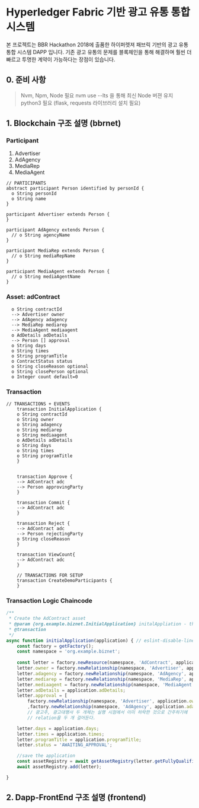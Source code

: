 # Hyperledger Fabric 기반 광고 유통 통합 시스템
본 프로젝트는 BBR Hackathon 2018에 출품한 하이퍼렛져 패브릭 기반의 광고 유통 통합 시스템 DAPP 입니다. 기존 광고 유통의 문제를 블록체인을 통해 해결하며 훨씬 더 빠르고 투명한 계약이 가능하다는 장점이 있습니다.

## 0. 준비 사항
> Nvm, Npm, Node 필요
> nvm use --lts 을 통해 최신 Node 버젼 유지
> python3 필요 (flask, requests 라이브러리 설치 필요)

## 1. Blockchain 구조 설명 (bbrnet)

### Participant

1. Advertiser
2. AdAgency
3. MediaRep
4. MediaAgent

```
// PARTICIPANTS
abstract participant Person identified by personId {
  o String personId
  o String name
}

participant Advertiser extends Person {
}

participant AdAgency extends Person {
  // o String agencyName
}

participant MediaRep extends Person {
  // o String mediaRepName
}

participant MediaAgent extends Person {
  // o String mediaAgentName
}
```

### Asset: adContract
```
  o String contractId
  --> Advertiser owner
  --> AdAgency adagency
  --> MediaRep mediarep
  --> MediaAgent mediaagent
  o AdDetails adDetails
  --> Person [] approval
  o String days
  o String times
  o String programTitle
  o ContractStatus status
  o String closeReason optional
  o String closePerson optional
  o Integer count default=0
```
### Transaction

```
// TRANSACTIONS + EVENTS
    transaction InitialApplication {
    o String contractId
    o String owner
    o String adagency
    o String mediarep
    o String mediaagent
    o AdDetails adDetails
    o String days 
    o String times
    o String programTitle
    }


    transaction Approve {
    --> AdContract adc
    --> Person approvingParty
    }

    transaction Commit {
    --> AdContract adc
    }

    transaction Reject {
    --> AdContract adc
    --> Person rejectingParty
    o String closeReason
    }
    
    transaction ViewCount{
    --> AdContract adc
    }

    // TRANSACTIONS FOR SETUP
    transaction CreateDemoParticipants {
    }
```
### Transaction Logic Chaincode 
```javascript
/**
 * Create the AdContract asset
 * @param {org.example.biznet.InitialApplication} initalAppliation - the InitialApplication transaction
 * @transaction
 */
async function initialApplication(application) { // eslint-disable-line no-unused-vars
    const factory = getFactory();
    const namespace = 'org.example.biznet';
    
    const letter = factory.newResource(namespace, 'AdContract', application.contractId);
    letter.owner = factory.newRelationship(namespace, 'Advertiser', application.owner); // owner
    letter.adagency = factory.newRelationship(namespace, 'AdAgency', application.adagency); // adagency
    letter.mediarep = factory.newRelationship(namespace, 'MediaRep', application.mediarep);
    letter.mediaagent = factory.newRelationship(namespace, 'MediaAgent', application.mediaagent);
    letter.adDetails = application.adDetails;
    letter.approval = [
        factory.newRelationship(namespace, 'Advertiser', application.owner)
        ,factory.newRelationship(namespace, 'AdAgency', application.adagency)];
        // 광고주, 광고대행사 두 개체는 실행 시점에서 이미 허락한 것으로 간주하기에 
        // relation을 두 개 걸어둔다.

    letter.days = application.days;
    letter.times = application.times;
    letter.programTitle = application.programTitle;
    letter.status = 'AWAITING_APPROVAL';

    //save the application
    const assetRegistry = await getAssetRegistry(letter.getFullyQualifiedType());
    await assetRegistry.add(letter);

}
```

## 2. Dapp-FrontEnd 구조 설명 (frontend)


